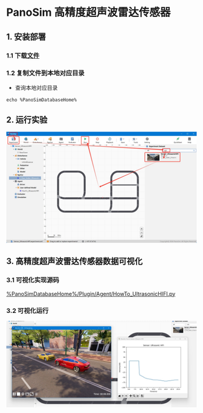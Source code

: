 # PanoSim 高精度超声波雷达传感器

## 1. 安装部署

### 1.1 下载[文件](https://github.com/liyanlee/PanoSim_How_To/tree/main/Sensor/Ultrasonic/UltrasonicHIFI/PanoSimDatabase)

### 1.2 复制文件到本地对应目录
 - 查询本地对应目录
```
echo %PanoSimDatabaseHome%
```

## 2. 运行实验
![image](docs/images/open.jpg)


## 3. 高精度超声波雷达传感器数据可视化

### 3.1 可视化实现源码
[%PanoSimDatabaseHome%/Plugin/Agent/HowTo_UltrasonicHIFI.py](PanoSimDatabase/Plugin/Agent/HowTo_UltrasonicHIFI.py)

### 3.2 可视化运行
![image](docs/images/visualization.jpg)
